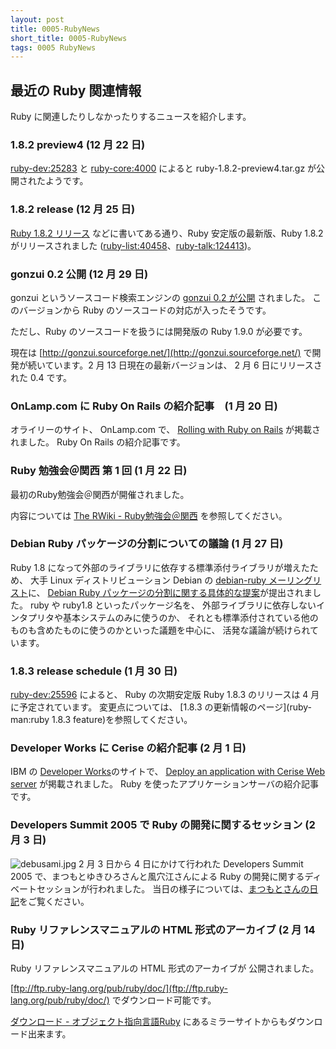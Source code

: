```yaml
---
layout: post
title: 0005-RubyNews
short_title: 0005-RubyNews
tags: 0005 RubyNews
---
```



## 最近の Ruby 関連情報

Ruby に関連したりしなかったりするニュースを紹介します。

### 1.8.2 preview4 (12 月 22 日)

[ruby-dev:25283](http://blade.nagaokaut.ac.jp/cgi-bin/scat.rb/ruby/ruby-dev/25283) と [ruby-core:4000](http://blade.nagaokaut.ac.jp/cgi-bin/scat.rb/ruby/ruby-core/4000) によると
ruby-1.8.2-preview4.tar.gz が公開されたようです。

### 1.8.2 release (12 月 25 日)

[Ruby 1.8.2 リリース](http://www.ruby-lang.org/ja/20041225.html)
などに書いてある通り、Ruby 安定版の最新版、Ruby 1.8.2 がリリースされました
([ruby-list:40458](http://blade.nagaokaut.ac.jp/cgi-bin/scat.rb/ruby/ruby-list/40458)、[ruby-talk:124413](http://blade.nagaokaut.ac.jp/cgi-bin/scat.rb/ruby/ruby-talk/124413))。

### gonzui 0.2 公開 (12 月 29 日)

gonzui というソースコード検索エンジンの
[gonzui 0.2 が公開](http://namazu.org/~satoru/blog/archives/000015.html)
されました。
このバージョンから Ruby のソースコードの対応が入ったそうです。

ただし、Ruby のソースコードを扱うには開発版の Ruby 1.9.0 が必要です。

現在は
[http://gonzui.sourceforge.net/](http://gonzui.sourceforge.net/)
で開発が続いています。2 月 13 日現在の最新バージョンは、
2 月 6 日にリリースされた 0.4 です。

### OnLamp.com に Ruby On Rails の紹介記事　(1 月 20 日)

オライリーのサイト、 OnLamp.com で、
[Rolling with Ruby on Rails](http://www.onlamp.com/pub/a/onlamp/2005/01/20/rails.html)
が掲載されました。 Ruby On Rails の紹介記事です。

### Ruby 勉強会＠関西 第 1 回 (1 月 22 日)

最初のRuby勉強会＠関西が開催されました。

内容については
[The RWiki - Ruby勉強会＠関西](http://pub.cozmixng.org/~the-rwiki/rw-cgi.rb?cmd=view;name=Ruby%CA%D9%B6%AF%B2%F1%A1%F7%B4%D8%C0%BE) 
を参照してください。

### Debian Ruby パッケージの分割についての議論 (1 月 27 日)

Ruby 1.8 になって外部のライブラリに依存する標準添付ライブラリが増えたため、
大手 Linux ディストリビューション Debian の [debian-ruby メーリングリスト](http://lists.debian.org/debian-ruby/)に、
[Debian Ruby パッケージの分割に関する具体的な提案](http://lists.debian.org/debian-ruby/2005/01/msg00005.html)が提出されました。
ruby や ruby1.8 といったパッケージ名を、
外部ライブラリに依存しないインタプリタや基本システムのみに使うのか、
それとも標準添付されている他のものも含めたものに使うのかといった議題を中心に、
活発な議論が続けられています。

### 1.8.3 release schedule (1 月 30 日)

[ruby-dev:25596](http://blade.nagaokaut.ac.jp/cgi-bin/scat.rb/ruby/ruby-dev/25596) によると、
Ruby の次期安定版 Ruby 1.8.3 のリリースは 4 月に予定されています。
変更点については、
[1.8.3 の更新情報のページ](ruby-man:ruby 1.8.3 feature)を参照してください。

### Developer Works に Cerise の紹介記事 (2 月 1 日)

IBM の [Developer Works](http://www-136.ibm.com/developerworks/)のサイトで、
[Deploy an application with Cerise Web server](http://www-106.ibm.com/developerworks/web/library/wa-cerise.html)
が掲載されました。 Ruby を使ったアプリケーションサーバの紹介記事です。

### Developers Summit 2005 で Ruby の開発に関するセッション (2 月 3 日)

![debusami.jpg]({{site.baseurl}}/images/0005-RubyNews/debusami.jpg)
2 月 3 日から 4 日にかけて行われた Developers Summit 2005 で、まつもとゆきひろさんと風穴江さんによる Ruby の開発に関するディベートセッションが行われました。
当日の様子については、[まつもとさんの日記](http://www.rubyist.net/~matz/20050203.html#p03)をご覧ください。

### Ruby リファレンスマニュアルの HTML 形式のアーカイブ (2 月 14 日)

Ruby リファレンスマニュアルの HTML 形式のアーカイブが
公開されました。

[ftp://ftp.ruby-lang.org/pub/ruby/doc/](ftp://ftp.ruby-lang.org/pub/ruby/doc/)
でダウンロード可能です。

[ダウンロード - オブジェクト指向言語Ruby](http://www.ruby-lang.org/ja/20020102.html)
にあるミラーサイトからもダウンロード出来ます。


